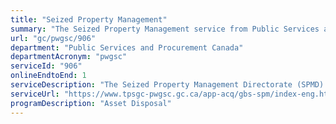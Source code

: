 ```yaml
---
title: "Seized Property Management"
summary: "The Seized Property Management service from Public Services and Procurement Canada is available end-to-end online, according to the GC Service Inventory."
url: "gc/pwgsc/906"
department: "Public Services and Procurement Canada"
departmentAcronym: "pwgsc"
serviceId: "906"
onlineEndtoEnd: 1
serviceDescription: "The Seized Property Management Directorate (SPMD) of Public Services and Procurement Canada (PSPC) manages assets, seized or restrained under specific sections of the Criminal Code, the Controlled Drugs and Substances Act, the Proceeds of Crime (Money-Laundering) and Terrorist Financing Act and the Cannabis Act. SPMD assists other Federal Agencies, Departments, Crown Corporations as well as Provinces and Territories by providing seized property management, storage services, disposal services and cryptocurrency management for actions under their respective Act(s) and Legislation(s). In addition, we offer case management, data gathering and reporting services to key partners."
serviceUrl: "https://www.tpsgc-pwgsc.gc.ca/app-acq/gbs-spm/index-eng.html"
programDescription: "Asset Disposal"
---
```

